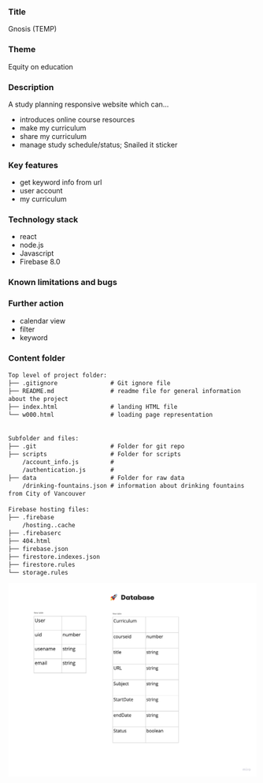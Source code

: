 ### Title
Gnosis (TEMP)

### Theme
Equity on education

### Description
A study planning responsive website which can...
- introduces online course resources 
- make my curriculum
- share my curriculum
- manage study schedule/status; Snailed it sticker

### Key features
- get keyword info from url
- user account
- my curriculum

### Technology stack
- react
- node.js
- Javascript
- Firebase 8.0

### Known limitations and bugs

### Further action
- calendar view
- filter
- keyword

### Content folder
```
Top level of project folder: 
├── .gitignore               # Git ignore file
├── README.md                # readme file for general information about the project
├── index.html               # landing HTML file
└── w000.html                # loading page representation


Subfolder and files:
├── .git                     # Folder for git repo
├── scripts                  # Folder for scripts
    /account_info.js         # 
    /authentication.js       #
├── data                     # Folder for raw data
    /drinking-fountains.json # information about drinking fountains from City of Vancouver

Firebase hosting files: 
├── .firebase
	/hosting..cache
├── .firebaserc
├── 404.html
├── firebase.json
├── firestore.indexes.json
├── firestore.rules
└── storage.rules
```

![database-table](image.png)
